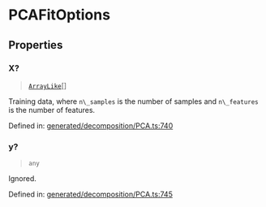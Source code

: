 # PCAFitOptions

## Properties

### X?

> [`ArrayLike`](../types/ArrayLike.md)[]

Training data, where `n\_samples` is the number of samples and `n\_features` is the number of features.

Defined in:  [generated/decomposition/PCA.ts:740](https://github.com/transitive-bullshit/scikit-learn-ts/blob/122b3c0/packages/sklearn/src/generated/decomposition/PCA.ts#L740)

### y?

> `any`

Ignored.

Defined in:  [generated/decomposition/PCA.ts:745](https://github.com/transitive-bullshit/scikit-learn-ts/blob/122b3c0/packages/sklearn/src/generated/decomposition/PCA.ts#L745)
